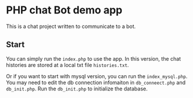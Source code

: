 # PHP chat Bot demo app
This is a chat project written to communicate to a bot.

## Start
You can simply run the `index.php` to use the app.
In this version, the chat histories are  stored at a local txt file `histories.txt`.

Or if you want to start with mysql version, you can run the `index_mysql.php`.
You may need to edit the db connection infomaiton in
`db_conneect.php` and `db_init.php`. Run the `db_init.php` to initialize the database.